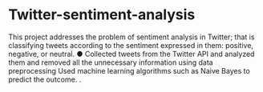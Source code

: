 # Twitter-sentiment-analysis
This project addresses the problem of sentiment analysis in Twitter; that is classifying tweets according to the sentiment expressed in them: positive, negative, or neutral. ● Collected tweets from the Twitter API and analyzed them and removed all the unnecessary information using data preprocessing Used machine learning algorithms such as Naive Bayes to predict the outcome. .
